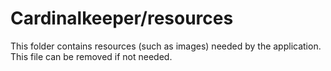 # Cardinalkeeper/resources

This folder contains resources (such as images) needed by the application. This file can
be removed if not needed.
